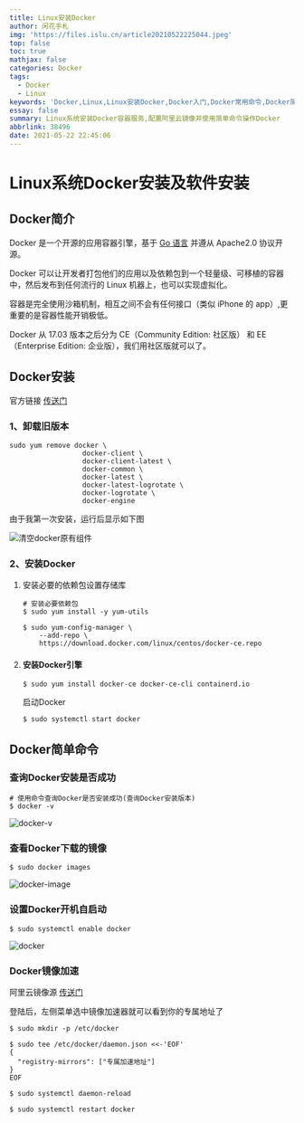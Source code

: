 ```yaml
---
title: Linux安装Docker
author: 闲花手札
img: 'https://files.islu.cn/article20210522225044.jpeg'
top: false
toc: true
mathjax: false
categories: Docker
tags:
  - Docker
  - Linux
keywords: 'Docker,Linux,Linux安装Docker,Docker入门,Docker常用命令,Docker简介,Docker安装'
essay: false
summary: Linux系统安装Docker容器服务,配置阿里云镜像并使用简单命令操作Docker
abbrlink: 38496
date: 2021-05-22 22:45:06
---
```




# Linux系统Docker安装及软件安装

## Docker简介

Docker 是一个开源的应用容器引擎，基于 [Go 语言](https://www.runoob.com/go/go-tutorial.html) 并遵从 Apache2.0 协议开源。

Docker 可以让开发者打包他们的应用以及依赖包到一个轻量级、可移植的容器中，然后发布到任何流行的 Linux 机器上，也可以实现虚拟化。

容器是完全使用沙箱机制，相互之间不会有任何接口（类似 iPhone 的 app）,更重要的是容器性能开销极低。

Docker 从 17.03 版本之后分为 CE（Community Edition: 社区版） 和 EE（Enterprise Edition: 企业版），我们用社区版就可以了。

## Docker安装

官方链接 [传送门](https://docs.docker.com/engine/install/centos/)

### 1、卸载旧版本

```shell
sudo yum remove docker \
                  docker-client \
                  docker-client-latest \
                  docker-common \
                  docker-latest \
                  docker-latest-logrotate \
                  docker-logrotate \
                  docker-engine
```

由于我第一次安装，运行后显示如下图

![清空docker原有组件](https://files.islu.cn//articledocker-rm-rf.png)

### 2、安装Docker

1. 安装必要的依赖包设置存储库

   ```shell
   # 安装必要依赖包
   $ sudo yum install -y yum-utils
   
   $ sudo yum-config-manager \
       --add-repo \
       https://download.docker.com/linux/centos/docker-ce.repo
   ```

2. #### 安装Docker引擎

   ```shell
   $ sudo yum install docker-ce docker-ce-cli containerd.io
   ```

   启动Docker

   ```shell
   $ sudo systemctl start docker
   ```

## Docker简单命令

### 查询Docker安装是否成功

```shell
# 使用命令查询Docker是否安装成功(查询Docker安装版本)
$ docker -v
```

![docker-v](https://files.islu.cn//articleimage-20210513165916127.png)

### 查看Docker下载的镜像

```shell
$ sudo docker images
```

![docker-image](https://files.islu.cn//articleimage-20210513165944639.png)

### 设置Docker开机自启动

```shell
$ sudo systemctl enable docker
```

![docker](https://files.islu.cn//articleimage-20210513170033264.png)

### Docker镜像加速

阿里云镜像源 [传送门](https://cr.console.aliyun.com/cn-hangzhou/instances/mirrors)

登陆后，左侧菜单选中镜像加速器就可以看到你的专属地址了

```shell
$ sudo mkdir -p /etc/docker

$ sudo tee /etc/docker/daemon.json <<-'EOF'
{
  "registry-mirrors": ["专属加速地址"]
}
EOF

$ sudo systemctl daemon-reload

$ sudo systemctl restart docker
```
